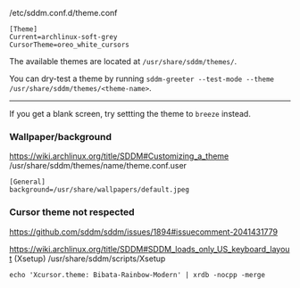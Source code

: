 /etc/sddm.conf.d/theme.conf
```
[Theme]
Current=archlinux-soft-grey
CursorTheme=oreo_white_cursors
```

The available themes are located at `/usr/share/sddm/themes/`.

You can dry-test a theme by running `sddm-greeter --test-mode --theme /usr/share/sddm/themes/<theme-name>`.

-------------

If you get a blank screen, try settting the theme to `breeze` instead.

### Wallpaper/background
https://wiki.archlinux.org/title/SDDM#Customizing_a_theme
/usr/share/sddm/themes/name/theme.conf.user
```
[General]
background=/usr/share/wallpapers/default.jpeg
```

### Cursor theme not respected
https://github.com/sddm/sddm/issues/1894#issuecomment-2041431779

https://wiki.archlinux.org/title/SDDM#SDDM_loads_only_US_keyboard_layout (Xsetup)
/usr/share/sddm/scripts/Xsetup
```
echo 'Xcursor.theme: Bibata-Rainbow-Modern' | xrdb -nocpp -merge
```
